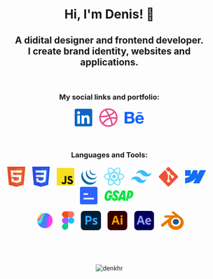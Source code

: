 <h1 align="center">Hi, I'm Denis! 👋</h1>
<h2 align="center">A didital designer and frontend developer. <br> I create brand identity, websites and applications.</h2>

<div><p> </p></div>

<h3 align="center">My social links and portfolio:</h3>
<div align="center">
<a href="https://linkedin.com/in/deniskhramov"><img align="center" src="https://raw.githubusercontent.com/denkhr/denkhr/main/linkedin.svg" alt="linkedin link" height="40" width="40"/></a> <span>  </span>
<a href="https://dribbble.com/deniskhramov"><img align="center" src="https://raw.githubusercontent.com/denkhr/denkhr/main/dribbble.svg" alt="dribbble link" height="42" width="42"/></a> <span>  </span>
<a href="https://www.behance.net/deniskhramov"><img align="center" src="https://raw.githubusercontent.com/denkhr/denkhr/main/behance.svg" alt="behance link" height="auto" width="44"/></a>
</div>

<div><p> </p></div>

<h3 align="center">Languages and Tools:</h3>
<div align="center"> 
<a href="https://developer.mozilla.org/en-US/docs/Glossary/HTML5"> <img align="center" src="https://raw.githubusercontent.com/denkhr/denkhr/main/icons/html5.svg" alt="html 5" width="auto" height="46"/></a>  <span>  </span>
<a href="https://developer.mozilla.org/en-US/docs/Web/CSS"> <img align="center" src="https://raw.githubusercontent.com/denkhr/denkhr/main/icons/css3.svg" alt="css 3" width="auto" height="46"/></a>  <span>  </span>
<a href="https://developer.mozilla.org/en-US/docs/Web/JavaScript"> <img align="center" src="https://raw.githubusercontent.com/denkhr/denkhr/main/icons/js.svg" alt="java script" width="40" height="40"/></a>  <span>  </span>
<a href="https://jquery.com/"> <img align="center" src="https://raw.githubusercontent.com/denkhr/denkhr/main/icons/jquery.svg" alt="jquery" width="36" height="36"/></a>  <span>  </span>
<a href="https://react.dev/"> <img align="center" src="https://raw.githubusercontent.com/denkhr/denkhr/main/icons/react.svg" alt="react" width="46" height="auto"/></a>  <span>  </span>
<a href="https://tailwindcss.com/"> <img align="center" src="https://raw.githubusercontent.com/denkhr/denkhr/main/icons/tailwind.svg" alt="tailwind" width="48" height="auto"/></a>  <span>  </span>
<a href="https://git-scm.com/"> <img align="center" src="https://raw.githubusercontent.com/denkhr/denkhr/main/icons/git.svg" alt="git" width="44" height="44"/></a>  <span>  </span>
<a href="https://webflow.com/"> <img align="center" src="https://raw.githubusercontent.com/denkhr/denkhr/main/icons/webflow.svg" alt="webflow" width="48" height="auto"/></a>  <span>  </span>
<a href="https://finsweet.com/client-first"> <img align="center" src="https://raw.githubusercontent.com/denkhr/denkhr/main/icons/client-first.svg" alt="client first" width="40" height="40"/></a>  <span>  </span>
<a href="https://gsap.com/"> <img align="center" src="https://raw.githubusercontent.com/denkhr/denkhr/main/icons/gsap.svg" alt="gsap" width="66" height="auto"/></a>  <span>  </span>
  <div><p> </p></div>
<a href="https://spline.design/"> <img align="center" src="https://raw.githubusercontent.com/denkhr/denkhr/main/icons/spline.svg" alt="spline" width="46" height="46"/></a>  <span>  </span>  
<a href="https://www.figma.com/"> <img align="center" src="https://raw.githubusercontent.com/denkhr/denkhr/main/icons/figma.svg" alt="figma" width="auto" height="42"/></a>  <span>  </span>
<a href="https://www.adobe.com/"> <img align="center" src="https://raw.githubusercontent.com/denkhr/denkhr/main/icons/photoshop.svg" alt="photoshop" width="auto" height="44"/></a>  <span>  </span>
<a href="https://www.adobe.com/"> <img align="center" src="https://raw.githubusercontent.com/denkhr/denkhr/main/icons/illustrator.svg" alt="illustrator" width="auto" height="44"/></a>  <span>  </span>
<a href="https://www.adobe.com/"> <img align="center" src="https://raw.githubusercontent.com/denkhr/denkhr/main/icons/after-effects.svg" alt="after effects" width="auto" height="44"/></a>  <span>  </span>
<a href="https://www.blender.org/"> <img align="center" src="https://raw.githubusercontent.com/denkhr/denkhr/main/icons/blender.svg" alt="blender" width="auto" height="42"/></a> 
</div>

<div><p> </p></div>
<div><p> </p></div>

<div align="center"><img align="center" src="https://github-readme-stats.vercel.app/api/top-langs?username=denkhr&show_icons=true&locale=en&layout=compact" alt="denkhr" /></div>
